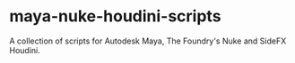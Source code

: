 # maya-nuke-houdini-scripts
A collection of scripts for Autodesk Maya, The Foundry's Nuke and SideFX Houdini.
